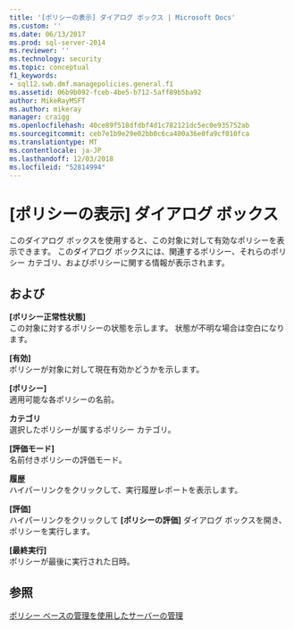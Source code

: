 ```yaml
---
title: '[ポリシーの表示] ダイアログ ボックス | Microsoft Docs'
ms.custom: ''
ms.date: 06/13/2017
ms.prod: sql-server-2014
ms.reviewer: ''
ms.technology: security
ms.topic: conceptual
f1_keywords:
- sql12.swb.dmf.managepolicies.general.f1
ms.assetid: 06b9b092-fceb-4be5-b712-5aff89b5ba92
author: MikeRayMSFT
ms.author: mikeray
manager: craigg
ms.openlocfilehash: 40ce89f518dfdbf4d1c782121dc5ec0e935752ab
ms.sourcegitcommit: ceb7e1b9e29e02bb0c6ca400a36e0fa9cf010fca
ms.translationtype: MT
ms.contentlocale: ja-JP
ms.lasthandoff: 12/03/2018
ms.locfileid: "52814994"
---
```

# <a name="view-policies-dialog-box"></a>[ポリシーの表示] ダイアログ ボックス
  このダイアログ ボックスを使用すると、この対象に対して有効なポリシーを表示できます。 このダイアログ ボックスには、関連するポリシー、それらのポリシー カテゴリ、およびポリシーに関する情報が表示されます。  
  
## <a name="options"></a>および  
 **[ポリシー正常性状態]**  
 この対象に対するポリシーの状態を示します。 状態が不明な場合は空白になります。  
  
 **[有効]**  
 ポリシーが対象に対して現在有効かどうかを示します。  
  
 **[ポリシー]**  
 適用可能な各ポリシーの名前。  
  
 **カテゴリ**  
 選択したポリシーが属するポリシー カテゴリ。  
  
 **[評価モード]**  
 名前付きポリシーの評価モード。  
  
 **履歴**  
 ハイパーリンクをクリックして、実行履歴レポートを表示します。  
  
 **[評価]**  
 ハイパーリンクをクリックして **[ポリシーの評価]** ダイアログ ボックスを開き、ポリシーを実行します。  
  
 **[最終実行]**  
 ポリシーが最後に実行された日時。  
  
## <a name="see-also"></a>参照  
 [ポリシー ベースの管理を使用したサーバーの管理](administer-servers-by-using-policy-based-management.md)  
  
  
